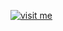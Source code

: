 [![visit me](https://hotio.dev/img/visit-me.png "Visit https://hotio.dev/containers/hdidle or click me!")](https://hotio.dev/containers/hdidle)
